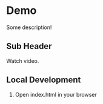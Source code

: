 # Demo

Some description!

## Sub Header

Watch video. 

## Local Development

1. Open index.html in your browser
